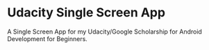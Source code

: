 # Udacity Single Screen App

A Single Screen App for my Udacity/Google Scholarship for Android Development for Beginners.
